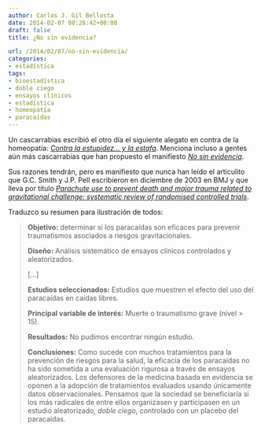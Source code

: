 ```yaml
---
author: Carlos J. Gil Bellosta
date: 2014-02-07 08:28:42+00:00
draft: false
title: ¿No sin evidencia?

url: /2014/02/07/no-sin-evidencia/
categories:
- estadística
tags:
- bioestadística
- doble ciego
- ensayos clínicos
- estadística
- homeopatía
- paracaídas
---
```


Un cascarrabias escribió el otro día el siguiente alegato en contra de la homeopatía: [_Contra la estupidez… y la estafa_](http://www.fedeablogs.net/economia/?p=34893). Menciona incluso a gentes aún más cascarrabias que han propuesto el manifiesto [_No sin evidencia_](http://nosinevidencia.wordpress.com/manifiesto/).

Sus razones tendrán, pero es manifiesto que nunca han leído el articulito que G.C. Smith y J.P. Pell escribieron en diciembre de 2003 en BMJ y que lleva por título _[Parachute use to prevent death and major trauma related to gravitational challenge: systematic review of randomised controlled trials](http://www.neonatology.org/pdf/ParachuteUseRPCT.pdf)_.

Traduzco su resumen para ilustración de todos:

>**Objetivo:** determinar si los paracaídas son eficaces para prevenir traumatismos asociados a riesgos gravitacionales.
>
>**Diseño:** Análisis sistemático de ensayos clínicos controlados y aleatorizados.
>
>[...]
>
>**Estudios seleccionados:** Estudios que muestren el efecto del uso del paracaídas en caídas libres.
>
>**Principal variable de interés:** Muerte o traumatismo grave (nivel > 15).
>
>**Resultados:** No pudimos encontrar ningún estudio.
>
>**Conclusiones:** Como sucede con muchos tratamientos para la prevención de riesgos para la salud, la eficacia de los paracaídas no ha sido sometida a una evaluación rigurosa a través de ensayos aleatorizados. Los defensores de la medicina basada en evidencia se oponen a la adopción de tratamientos evaluados usando únicamente datos observacionales. Pensamos que la sociedad se beneficiaría si los más radicales de entre ellos organizasen y participasen en un estudio aleatorizado, _doble ciego_, controlado con un placebo del paracaídas.